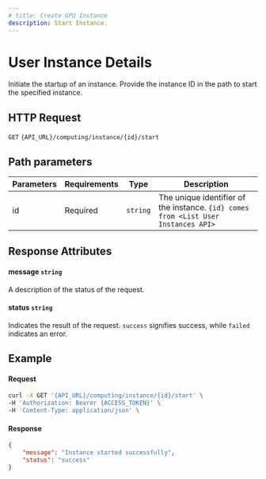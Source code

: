 ```yaml
---
# title: Create GPU Instance
description: Start Instance.
---
```


# User Instance Details

Initiate the startup of an instance. Provide the instance ID in the path to start the specified instance.

## HTTP Request

`GET` `{API_URL}/computing/instance/{id}/start`

## Path parameters

| Parameters     | Requirements      | Type       | Description      |
|---------------|--------------------|----------------|----------------|
| id      | Required    | `string`       | The unique identifier of the instance. `{id} comes from <List User Instances API>` |

## Response Attributes

#### message `string`

A description of the status of the request.

#### status `string`

Indicates the result of the request. `success` signifies success, while `failed` indicates an error.

## Example

#### Request

```bash
curl -X GET '{API_URL}/computing/instance/{id}/start' \
-H 'Authorization: Bearer {ACCESS_TOKEN}' \
-H 'Content-Type: application/json' \

```

#### Response

```json
{
    "message": "Instance started successfully",
    "status": "success"
}
```
